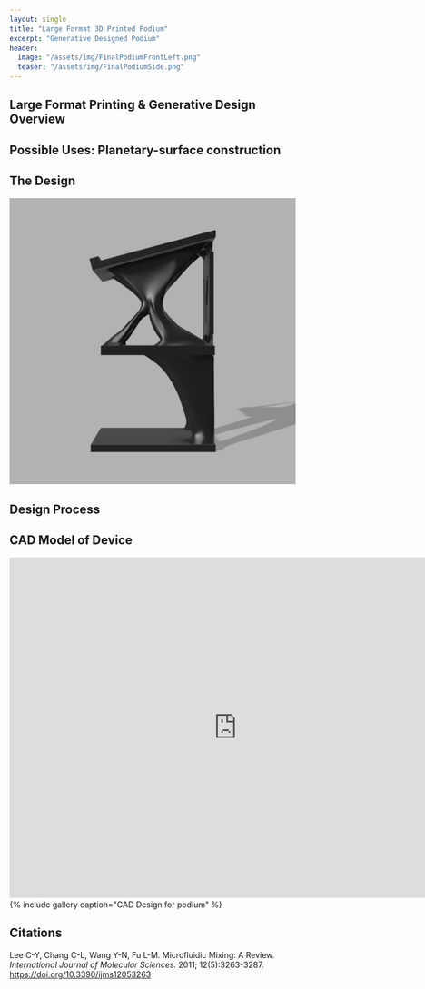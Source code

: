 ```yaml
---
layout: single
title: "Large Format 3D Printed Podium"
excerpt: "Generative Designed Podium"
header:
  image: "/assets/img/FinalPodiumFrontLeft.png"
  teaser: "/assets/img/FinalPodiumSide.png"
---
```


## Large Format Printing & Generative Design Overview


## Possible Uses: Planetary-surface construction


## The Design

<img src="/assets/img/FinalPodiumSideUp.png" alt="Render of Podium" style="width:600px;">

## Design Process


## CAD Model of Device

<iframe src="https://a360.co/41C5vZ7" width="800" height="600" allowfullscreen="true" webkitallowfullscreen="true" mozallowfullscreen="true" frameborder="0"></iframe>
{% include gallery caption="CAD Design for podium" %}

## Citations

Lee C-Y, Chang C-L, Wang Y-N, Fu L-M. Microfluidic Mixing: A Review. *International Journal of Molecular Sciences.*
2011; 12(5):3263-3287. https://doi.org/10.3390/ijms12053263
